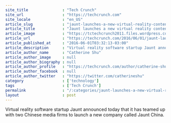 ```yaml
---
site_title               : "Tech Crunch"
site_url                 : "https://techcrunch.com"
site_locale              : "en_US"
article_slug             : "jaunt-launches-a-new-virtual-reality-content-company-in-china"
article_title            : "Jaunt launches a new virtual reality content company in China"
article_image            : "https://tctechcrunch2011.files.wordpress.com/2016/06/jaunt.jpg?w=764&h=400&crop=1"
article_url              : "https://techcrunch.com/2016/06/01/jaunt-launches-a-new-virtual-reality-content-company-in-china/"
article_published_at     : "2016-06-01T03:32:13-03:00"
article_description      : "Virtual reality software startup Jaunt announced today that it has teamed up with two Chinese media firms to launch a new company called Jaunt China."
article_author_name      : "Catherine Shu"
article_author_image     : null
article_author_biography : null
article_author_profile   : "https://techcrunch.com/author/catherine-shu/"
article_author_facebook  : null
article_author_twitter   : "https://twitter.com/catherineshu"
category                 : ['technology']
tags                     : ['Tech Crunch']
permalink                : "/:categories/jaunt-launches-a-new-virtual-reality-content-company-in-china/"
layout                   : post
---
```


Virtual reality software startup Jaunt announced today that it has teamed up with two Chinese media firms to launch a new company called Jaunt China.

